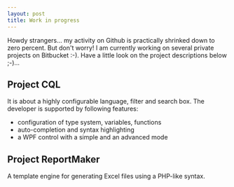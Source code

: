 ```yaml
---
layout: post
title: Work in progress
---
```

Howdy strangers... my activity on Github is practically shrinked down to zero percent.
But don't worry! I am currently working on several private projects on Bitbucket :-).
Have a little look on the project descriptions below ;-)...

## Project CQL

It is about a highly configurable language, filter and search box. The developer is supported by following features:

* configuration of type system, variables, functions
* auto-completion and syntax highlighting
* a WPF control with a simple and an advanced mode

## Project ReportMaker

A template engine for generating Excel files using a PHP-like syntax.